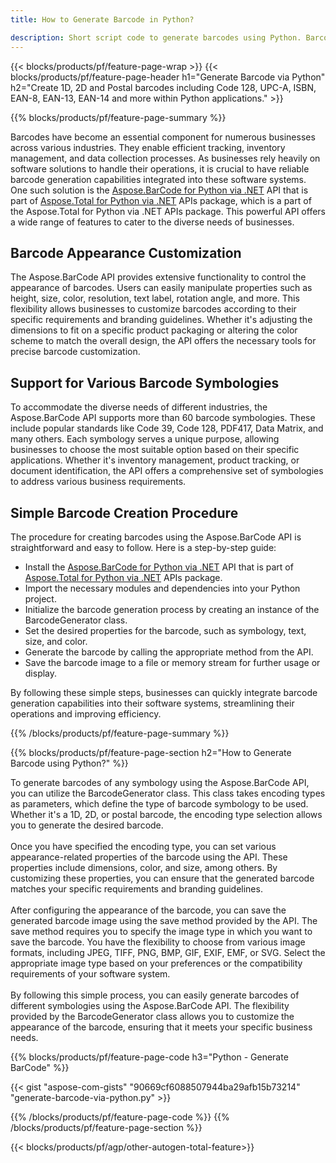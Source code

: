 ```yaml
---
title: How to Generate Barcode in Python? 

description: Short script code to generate barcodes using Python. Barcodes can be 1D, 2D and postal barcode images of various symbologies including 128 and QR using few lines code.
---
```


{{< blocks/products/pf/feature-page-wrap >}}
{{< blocks/products/pf/feature-page-header h1="Generate Barcode via Python" h2="Create 1D, 2D and Postal barcodes including Code 128, UPC-A, ISBN, EAN-8, EAN-13, EAN-14 and more within Python applications." >}}

{{% blocks/products/pf/feature-page-summary %}}

Barcodes have become an essential component for numerous businesses across various industries. They enable efficient tracking, inventory management, and data collection processes. As businesses rely heavily on software solutions to handle their operations, it is crucial to have reliable barcode generation capabilities integrated into these software systems. One such solution is the [Aspose.BarCode for Python via .NET](https://products.aspose.com/barcode/python-net/) API that is part of [Aspose.Total for Python via .NET](https://products.aspose.com/total/python-net/) APIs package, which is a part of the Aspose.Total for Python via .NET APIs package. This powerful API offers a wide range of features to cater to the diverse needs of businesses.

<h2>Barcode Appearance Customization</h2>

The Aspose.BarCode API provides extensive functionality to control the appearance of barcodes. Users can easily manipulate properties such as height, size, color, resolution, text label, rotation angle, and more. This flexibility allows businesses to customize barcodes according to their specific requirements and branding guidelines. Whether it's adjusting the dimensions to fit on a specific product packaging or altering the color scheme to match the overall design, the API offers the necessary tools for precise barcode customization.

<h2>Support for Various Barcode Symbologies</h2>

To accommodate the diverse needs of different industries, the Aspose.BarCode API supports more than 60 barcode symbologies. These include popular standards like Code 39, Code 128, PDF417, Data Matrix, and many others. Each symbology serves a unique purpose, allowing businesses to choose the most suitable option based on their specific applications. Whether it's inventory management, product tracking, or document identification, the API offers a comprehensive set of symbologies to address various business requirements.

<h2>Simple Barcode Creation Procedure</h2>

The procedure for creating barcodes using the Aspose.BarCode API is straightforward and easy to follow. Here is a step-by-step guide:

- Install the [Aspose.BarCode for Python via .NET](https://products.aspose.com/barcode/python-net/) API that is part of [Aspose.Total for Python via .NET](https://products.aspose.com/total/python-net/) APIs package.
- Import the necessary modules and dependencies into your Python project.
- Initialize the barcode generation process by creating an instance of the BarcodeGenerator class.
- Set the desired properties for the barcode, such as symbology, text, size, and color.
- Generate the barcode by calling the appropriate method from the API.
- Save the barcode image to a file or memory stream for further usage or display.

By following these simple steps, businesses can quickly integrate barcode generation capabilities into their software systems, streamlining their operations and improving efficiency.

{{% /blocks/products/pf/feature-page-summary  %}}

{{% blocks/products/pf/feature-page-section  h2="How to Generate Barcode using Python?" %}}

To generate barcodes of any symbology using the Aspose.BarCode API, you can utilize the BarcodeGenerator class. This class takes encoding types as parameters, which define the type of barcode symbology to be used. Whether it's a 1D, 2D, or postal barcode, the encoding type selection allows you to generate the desired barcode.
<br /><br />
Once you have specified the encoding type, you can set various appearance-related properties of the barcode using the API. These properties include dimensions, color, and size, among others. By customizing these properties, you can ensure that the generated barcode matches your specific requirements and branding guidelines.
<br /><br />
After configuring the appearance of the barcode, you can save the generated barcode image using the save method provided by the API. The save method requires you to specify the image type in which you want to save the barcode. You have the flexibility to choose from various image formats, including JPEG, TIFF, PNG, BMP, GIF, EXIF, EMF, or SVG. Select the appropriate image type based on your preferences or the compatibility requirements of your software system.
<br /><br />
By following this simple process, you can easily generate barcodes of different symbologies using the Aspose.BarCode API. The flexibility provided by the BarcodeGenerator class allows you to customize the appearance of the barcode, ensuring that it meets your specific business needs.

{{% blocks/products/pf/feature-page-code h3="Python - Generate BarCode" %}}

{{< gist "aspose-com-gists" "90669cf6088507944ba29afb15b73214" "generate-barcode-via-python.py" >}}

{{% /blocks/products/pf/feature-page-code  %}}
{{% /blocks/products/pf/feature-page-section %}}

{{< blocks/products/pf/agp/other-autogen-total-feature>}}